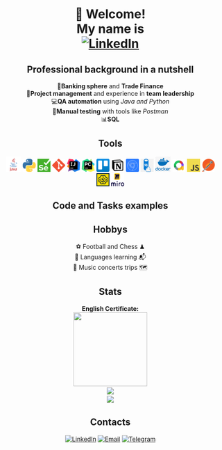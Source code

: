 <div align="center">
<h1>👋 Welcome!<br>
My name is<br>
<a href="https://www.linkedin.com/in/denis-prokofyev"><img src="https://img.shields.io/badge/Denis%20Prokofyev-blue?style=for-the-badge&logo=linkedin&logoColor=white" alt="LinkedIn"></a>
</h1>
</div>

<!--About me-->
<div align="center">

<h2>Professional <b>background</b> in a nutshell</h2>
   💼<b>Banking sphere</b> and <b>Trade Finance</b><br>
  🤝<b>Project management</b> and experience in <b>team leadership</b><br>
  💻<b>QA automation</b> using <i>Java and Python</i><br>
  📝<b>Manual testing</b> with tools like <i>Postman</i><br>
  📊<b>SQL</b><br>

<h2>Tools</h2>
<a href="https://www.java.com/"><img src="icons/java.png" width="35" height="35"></a>
<a href="https://www.python.org/"><img src="icons/python.png" width="30" height="30"></a>
<a href="https://www.selenium.dev/"><img src="icons/selenium.png" width="30" height="30"></a>
<a href="https://git-scm.com/"><img src="icons/git.png" width="30" height="30"></a>
<a href="https://www.jetbrains.com/ru-ru/idea/"><img src="icons/intellij.png" width="30" height="30"></a>
<a href="https://www.jetbrains.com/ru-ru/pycharm/"><img src="icons/pycharm.png" width="30" height="30"></a>
<a href="https://trello.com/"><img src="icons/trello.png" width="30" height="30"></a>
<a href="https://www.notion.so/"><img src="icons/notion.png" width="30" height="30"></a>
<a href="https://developer.chrome.com/docs/devtools"><img src="icons/devtools.png" width="30" height="30"></a>
<a href="https://www.mysql.com/"><img src="icons/sql.png" width="30" height="30"></a>
<a href="https://www.docker.com/"><img src="icons/docker.png" width="35" height="35"></a>
<a href="https://allurereport.org/"><img src="icons/allure.png" width="30" height="30"></a>
<a href="https://www.javascript.com/"><img src="icons/javascript.png" width="30" height="30"></a>
<a href="https://www.postman.com/"><img src="icons/postman.png" width="30" height="30"></a>
<a href="https://www.soapui.org/"><img src="icons/soap.png" width="30" height="30"></a>
<a href="https://miro.com/"><img src="icons/miro.png" width="30" height="30"></a>
  
<h2>Code and Tasks examples</h2>

<div align="center">
<h2>Hobbys</h2>
   ⚽ Football and Chess ♟<br>
   📖 Languages learning 📬<br>
   🎸 Music concerts trips 🗺
</div>

</div>
<!--Stats-->
<div align="center">
<h2>Stats</h2>
  <p>
    <b>English Certificate:</b><br>
    <a href="https://www.efset.org/cert/baS3Yr"><img src="https://cdn.efset.org/efset-widget/img/certificate_83.png" width="170" height="170"></a><br>
    <img src="https://github-readme-stats.vercel.app/api?username=DenisProkofyev&show_icons=true&theme=catppuccin_mocha"><br>
    <a href="https://www.codewars.com/users/DenisProkofyev">
      <img src="https://www.codewars.com/users/DenisProkofyev/badges/small">
    </a>
  </p>
</div>

<!--
<p>![Denis Prokofyev's GitHub stats](https://github-readme-stats.vercel.app/api?username=DenisProkofyev&show_icons=true&theme=catppuccin_mocha)</p>

<p>![codewars](https://www.codewars.com/users/DenisProkofyev/badges/small)</p>-->

<div align="center">
<h2>Contacts</h2>
 <p>
   <a href="https://www.linkedin.com/in/denis-prokofyev"><img src="https://img.shields.io/badge/LinkedIn-blue?style=plastic&logo=linkedin&logoColor=white" alt="LinkedIn"></a> 
   <a href="mailto:denisprokofyev@gmail.com"><img src="https://img.shields.io/badge/Email-red?style=plastic&logo=Gmail&logoColor=white" alt="Email"></a> 
   <a href="https://t.me/DenisProkofyev"><img src="https://img.shields.io/badge/Telegram-blue?style=plastic&logo=telegram&logoColor=white" alt="Telegram"></a>
 </p>
</div>
<!--
Here are some ideas to get you started:
My revolves around:<br>
- 🔭 I’m currently working on ...
- 🌱 I’m currently learning ...
- 👯 I’m looking to collaborate on ...
- 🤔 I’m looking for help with ...
- 💬 Ask me about ...
- 📫 How to reach me: ...
- 😄 Pronouns: ...
- ⚡ Fun fact: ...
-->
